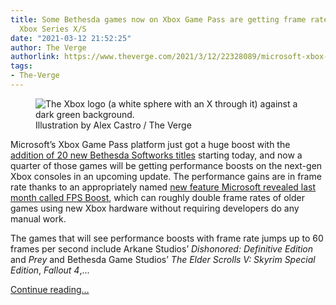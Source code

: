 ```yaml
---
title: Some Bethesda games now on Xbox Game Pass are getting frame rate boosts on
  Xbox Series X/S
date: "2021-03-12 21:52:25"
author: The Verge
authorlink: https://www.theverge.com/2021/3/12/22328089/microsoft-xbox-series-x-bethesda-frame-rate-boost-game-pass
tags:
- The-Verge
---
```

<figure>
      <img alt="The Xbox logo (a white sphere with an X through it) against a dark green background." src="https://cdn.vox-cdn.com/thumbor/4FQiXBZhmiC2FLvEWKeMGoiAaPA=/0x0:2040x1360/1310x873/cdn.vox-cdn.com/uploads/chorus_image/image/68958201/acastro_190530_1777_xbox_0001.0.0.jpg" />
        <figcaption>Illustration by Alex Castro / The Verge</figcaption>
    </figure>

  <p id="Ea9XbM">Microsoft’s Xbox Game Pass platform just got a huge boost with the <a href="https://www.theverge.com/2021/3/11/22325044/microsoft-xbox-game-pass-bethesda-games-list">addition of 20 new Bethesda Softworks titles</a> starting today, and now a quarter of those games will be getting performance boosts on the next-gen Xbox consoles in an upcoming update. The performance gains are in frame rate thanks to an appropriately named <a href="https://www.theverge.com/2021/2/17/22287001/microsoft-xbox-series-x-s-fps-boost-feature-games">new feature Microsoft revealed last month called FPS Boost</a>, which can roughly double frame rates of older games using new Xbox hardware without requiring developers do any manual work. </p>
<p id="tqMm8P">The games that will see performance boosts with frame rate jumps up to 60 frames per second include Arkane Studios’ <em>Dishonored: Definitive Edition </em>and <em>Prey</em> and Bethesda Game Studios’ <em>The Elder Scrolls V: Skyrim Special Edition</em>, <em>Fallout 4</em>,...</p>
  <p>
    <a href="https://www.theverge.com/2021/3/12/22328089/microsoft-xbox-series-x-bethesda-frame-rate-boost-game-pass">Continue reading&hellip;</a>
  </p>